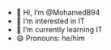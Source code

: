 - 👋 Hi, I’m @MohamedB94
- 👀 I’m interested in IT
- 🌱 I’m currently learning IT
- 😄 Pronouns: he/him
